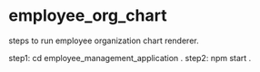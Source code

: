 # employee_org_chart
steps to run employee organization chart renderer.

step1: cd employee_management_application .
step2: npm start .
